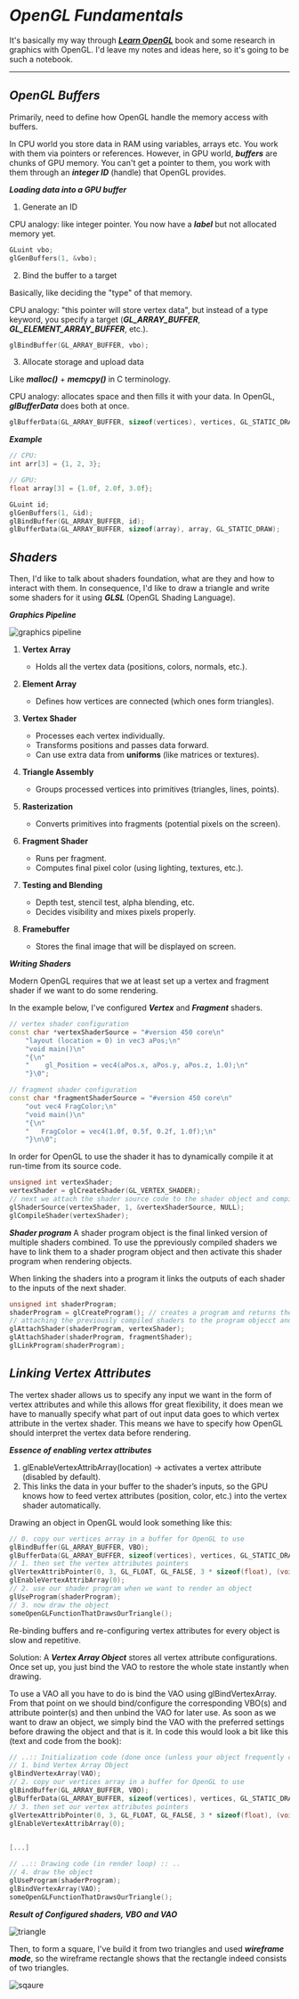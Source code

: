 # ***OpenGL Fundamentals***

It's basically my way through ***[Learn OpenGL](https://learnopengl.com/)*** book and some research in graphics with OpenGL. I'd leave my notes and ideas here, so it's going to be such a notebook.

---

## ***OpenGL Buffers***
Primarily, need to define how OpenGL handle the memory access with buffers.

In CPU world you store data in RAM using variables, arrays etc. You work with them via pointers or references. However, in GPU world, ***buffers*** are chunks of GPU memory. You can't get a pointer to them, you work with them through an ***integer ID*** (handle) that OpenGL provides.

***Loading data into a GPU buffer***

1. Generate an ID

CPU analogy: like integer pointer. You now have a ***label*** but not allocated memory yet. 
```cpp
GLuint vbo;
glGenBuffers(1, &vbo);
```

2. Bind the buffer to a target

Basically, like deciding the "type" of that memory.

CPU analogy: "this pointer will store vertex data", but instead of a type keyword, you specify a target (***GL_ARRAY_BUFFER***, ***GL_ELEMENT_ARRAY_BUFFER***, etc.).

```cpp
glBindBuffer(GL_ARRAY_BUFFER, vbo);
```

3. Allocate storage and upload data

Like ***malloc()*** + ***memcpy()*** in C terminology.

CPU analogy: allocates space and then fills it with your data. In OpenGL, ***glBufferData*** does both at once.

```cpp
glBufferData(GL_ARRAY_BUFFER, sizeof(vertices), vertices, GL_STATIC_DRAW);
```

***Example***
```cpp
// CPU:
int arr[3] = {1, 2, 3};

// GPU:
float array[3] = {1.0f, 2.0f, 3.0f};

GLuint id;
glGenBuffers(1, &id);
glBindBuffer(GL_ARRAY_BUFFER, id);
glBufferData(GL_ARRAY_BUFFER, sizeof(array), array, GL_STATIC_DRAW);
```

## ***Shaders***

Then, I'd like to talk about shaders foundation, what are they and how to interact with them. In consequence, I'd like to draw a triangle and write some shaders for it using ***GLSL*** (OpenGL Shading Language).

***Graphics Pipeline***

![graphics pipeline](basic_opengl_images/graphics-pipeline.png)


1. **Vertex Array**  
   - Holds all the vertex data (positions, colors, normals, etc.).

2. **Element Array**  
   - Defines how vertices are connected (which ones form triangles).

3. **Vertex Shader**  
   - Processes each vertex individually.  
   - Transforms positions and passes data forward.  
   - Can use extra data from **uniforms** (like matrices or textures).

4. **Triangle Assembly**  
   - Groups processed vertices into primitives (triangles, lines, points).

5. **Rasterization**  
   - Converts primitives into fragments (potential pixels on the screen).

6. **Fragment Shader**  
   - Runs per fragment.  
   - Computes final pixel color (using lighting, textures, etc.).

7. **Testing and Blending**  
   - Depth test, stencil test, alpha blending, etc.  
   - Decides visibility and mixes pixels properly.

8. **Framebuffer**  
   - Stores the final image that will be displayed on screen.

***Writing Shaders***

Modern OpenGL requires that we at least set up a vertex and fragment shader if we want to do some rendering.

In the example below, I've configured ***Vertex*** and ***Fragment*** shaders.

```cpp
// vertex shader configuration
const char *vertexShaderSource = "#version 450 core\n"
    "layout (location = 0) in vec3 aPos;\n"
    "void main()\n"
    "{\n"
    "    gl_Position = vec4(aPos.x, aPos.y, aPos.z, 1.0);\n"
    "}\0";

// fragment shader configuration
const char *fragmentShaderSource = "#version 450 core\n"
    "out vec4 FragColor;\n"
    "void main()\n"
    "{\n"
    "   FragColor = vec4(1.0f, 0.5f, 0.2f, 1.0f);\n"
    "}\n\0";
```

In order for OpenGL to use the shader it has to dynamically compile it at run-time from its source code.
```cpp
unsigned int vertexShader;
vertexShader = glCreateShader(GL_VERTEX_SHADER);
// next we attach the shader source code to the shader object and compile the shader
glShaderSource(vertexShader, 1, &vertexShaderSource, NULL);
glCompileShader(vertexShader); 
```

***Shader program***
A shader program object is the final linked version of multiple shaders combined. To use the ppreviously compiled shaders we have to link them to a shader program object and then activate this shader program when rendering objects.

When linking the shaders into a program it links the outputs of each shader to the inputs of the next shader.

```cpp
unsigned int shaderProgram;
shaderProgram = glCreateProgram(); // creates a program and returns the ID ref to the object
// attaching the previously compiled shaders to the program objecct and linking them
glAttachShader(shaderProgram, vertexShader);
glAttachShader(shaderProgram, fragmentShader);
glLinkProgram(shaderProgram);
```

## ***Linking Vertex Attributes***

The vertex shader allows us to specify any input we want in the form of vertex attributes and while this allows ffor great flexibility, it does mean we have to manually specify what part of out input data goes to which vertex attribute in the vertex shader. This means we have to specify how OpenGL should interpret the vertex data before rendering.

***Essence of enabling vertex attributes***
1. glEnableVertexAttribArray(location) → activates a vertex attribute (disabled by default).
2. This links the data in your buffer to the shader’s inputs, so the GPU knows how to feed vertex attributes (position, color, etc.) into the vertex shader automatically.

Drawing an object in OpenGL would look something like this:
```cpp
// 0. copy our vertices array in a buffer for OpenGL to use
glBindBuffer(GL_ARRAY_BUFFER, VBO);
glBufferData(GL_ARRAY_BUFFER, sizeof(vertices), vertices, GL_STATIC_DRAW);
// 1. then set the vertex attributes pointers
glVertexAttribPointer(0, 3, GL_FLOAT, GL_FALSE, 3 * sizeof(float), (void*)0);
glEnableVertexAttribArray(0);  
// 2. use our shader program when we want to render an object
glUseProgram(shaderProgram);
// 3. now draw the object 
someOpenGLFunctionThatDrawsOurTriangle();   
```

Re-binding buffers and re-configuring vertex attributes for every object is slow and repetitive.

Solution: A ***Vertex Array Object*** stores all vertex attribute configurations. Once set up, you just bind the VAO to restore the whole state instantly when drawing.

To use a VAO all you have to do is bind the VAO using glBindVertexArray. From that point on we should bind/configure the corresponding VBO(s) and attribute pointer(s) and then unbind the VAO for later use. As soon as we want to draw an object, we simply bind the VAO with the preferred settings before drawing the object and that is it. In code this would look a bit like this (text and code from the book):

```cpp
// ..:: Initialization code (done once (unless your object frequently changes)) :: ..
// 1. bind Vertex Array Object
glBindVertexArray(VAO);
// 2. copy our vertices array in a buffer for OpenGL to use
glBindBuffer(GL_ARRAY_BUFFER, VBO);
glBufferData(GL_ARRAY_BUFFER, sizeof(vertices), vertices, GL_STATIC_DRAW);
// 3. then set our vertex attributes pointers
glVertexAttribPointer(0, 3, GL_FLOAT, GL_FALSE, 3 * sizeof(float), (void*)0);
glEnableVertexAttribArray(0);  

  
[...]

// ..:: Drawing code (in render loop) :: ..
// 4. draw the object
glUseProgram(shaderProgram);
glBindVertexArray(VAO);
someOpenGLFunctionThatDrawsOurTriangle();   
```

***Result of Configured shaders, VBO and VAO***

![triangle](basic_opengl_images/triangle.png)


Then, to form a square, I've build it from two triangles and used ***wireframe mode***, so the wireframe rectangle shows that the rectangle indeed consists of two triangles.

![sqaure](basic_opengl_images/square.png)
